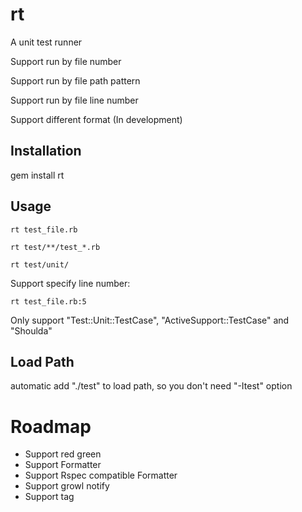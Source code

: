 rt
========

A unit test runner 

Support run by file number 

Support run by file path pattern 

Support run by file line number 

Support different format (In development)


Installation 
-------

  gem install rt


Usage
-----

  `rt test_file.rb`

  `rt test/**/test_*.rb`  

  `rt test/unit/`  

Support specify line number:

  `rt test_file.rb:5` 

Only support "Test::Unit::TestCase", "ActiveSupport::TestCase" and "Shoulda"

Load Path
--------
automatic add "./test" to load path, so you don't need "-Itest" option


Roadmap
=========

* Support red green
* Support Formatter  
* Support Rspec compatible Formatter
* Support growl notify
* Support tag
